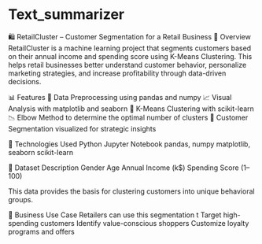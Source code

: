 # Text_summarizer

🛍️ RetailCluster – Customer Segmentation for a Retail Business
📌 Overview
RetailCluster is a machine learning project that segments customers based on their annual income and spending score using K-Means Clustering. This helps retail businesses better understand customer behavior, personalize marketing strategies, and increase profitability through data-driven decisions.

📊 Features
📁 Data Preprocessing using pandas and numpy
📈 Visual Analysis with matplotlib and seaborn
🤖 K-Means Clustering with scikit-learn
📉 Elbow Method to determine the optimal number of clusters
🎯 Customer Segmentation visualized for strategic insights

🧠 Technologies Used
Python
Jupyter Notebook
pandas, numpy
matplotlib, seaborn
scikit-learn

📁 Dataset Description
Gender
Age
Annual Income (k$)
Spending Score (1–100)

This data provides the basis for clustering customers into unique behavioral groups.

💼 Business Use Case
Retailers can use this segmentation t
Target high-spending customers
Identify value-conscious shoppers
Customize loyalty programs and offers
